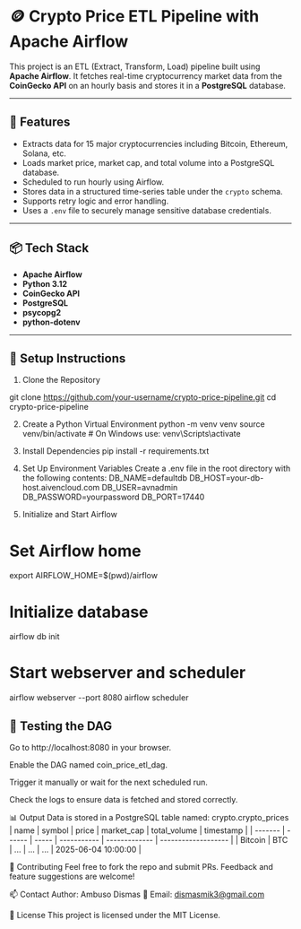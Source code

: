 # 🪙 Crypto Price ETL Pipeline with Apache Airflow

This project is an ETL (Extract, Transform, Load) pipeline built using **Apache Airflow**. It fetches real-time cryptocurrency market data from the **CoinGecko API** on an hourly basis and stores it in a **PostgreSQL** database.

---

## 📌 Features

- Extracts data for 15 major cryptocurrencies including Bitcoin, Ethereum, Solana, etc.
- Loads market price, market cap, and total volume into a PostgreSQL database.
- Scheduled to run hourly using Airflow.
- Stores data in a structured time-series table under the `crypto` schema.
- Supports retry logic and error handling.
- Uses a `.env` file to securely manage sensitive database credentials.

---

## 📦 Tech Stack

- **Apache Airflow**
- **Python 3.12**
- **CoinGecko API**
- **PostgreSQL**
- **psycopg2**
- **python-dotenv**

---

## 🔧 Setup Instructions
1. Clone the Repository

git clone https://github.com/your-username/crypto-price-pipeline.git
cd crypto-price-pipeline

2. Create a Python Virtual Environment
python -m venv venv
source venv/bin/activate   # On Windows use: venv\Scripts\activate
3. Install Dependencies
pip install -r requirements.txt

4. Set Up Environment Variables
Create a .env file in the root directory with the following contents:
DB_NAME=defaultdb
DB_HOST=your-db-host.aivencloud.com
DB_USER=avnadmin
DB_PASSWORD=yourpassword
DB_PORT=17440

5. Initialize and Start Airflow
# Set Airflow home
export AIRFLOW_HOME=$(pwd)/airflow

# Initialize database
airflow db init

# Start webserver and scheduler

airflow webserver --port 8080
airflow scheduler

## 🧪 Testing the DAG
Go to http://localhost:8080 in your browser.

Enable the DAG named coin_price_etl_dag.

Trigger it manually or wait for the next scheduled run.

Check the logs to ensure data is fetched and stored correctly.

📊 Output
Data is stored in a PostgreSQL table named:
crypto.crypto_prices
| name    | symbol | price | market\_cap | total\_volume | timestamp           |
| ------- | ------ | ----- | ----------- | ------------- | ------------------- |
| Bitcoin | BTC    | ...   | ...         | ...           | 2025-06-04 10:00:00 |

🤝 Contributing
Feel free to fork the repo and submit PRs. Feedback and feature suggestions are welcome!

📫 Contact
Author: Ambuso Dismas
📧 Email: dismasmik3@gmail.com

📝 License
This project is licensed under the MIT License.


